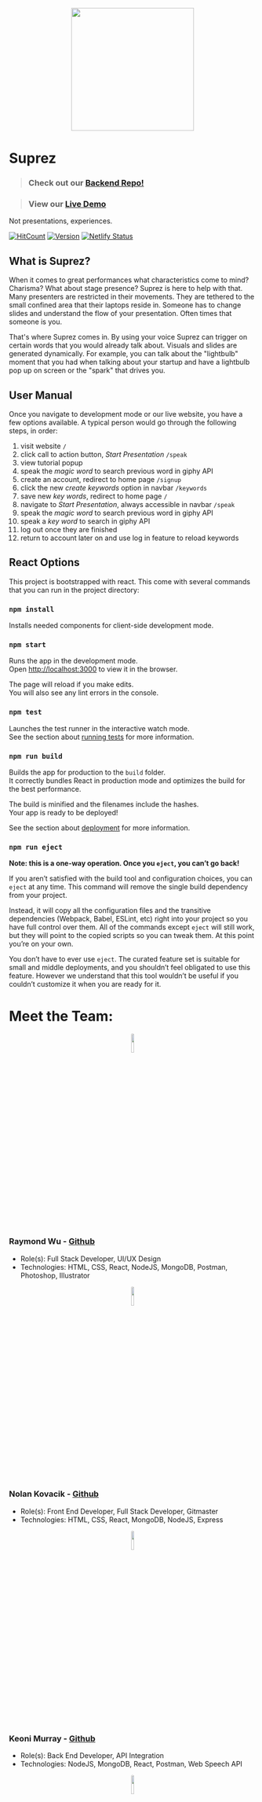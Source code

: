 <p align="center">
    <img src="https://i.imgur.com/LBj9G8k.png" width = "250" />
</p>

# Suprez
> ### Check out our [Backend Repo!](https://github.com/noltron000/SPD-1-3_suprez-backend)

> ### View our [Live Demo](https://suprez.netlify.com)
Not presentations, experiences.

[![HitCount](http://hits.dwyl.io/Suprez/https://github.com/noltron000/SPD-1-3_suprez-frontend.svg)](http://hits.dwyl.io/Suprez/https://github.com/noltron000/SPD-1-3_suprez-frontend)
[![Version](https://img.shields.io/badge/Version-1.0.0-blue.svg)](https://shields.io/#your-badge)
[![Netlify Status](https://api.netlify.com/api/v1/badges/2c3e9440-e917-4504-9d7a-a2e3f3f0ccd4/deploy-status)](https://app.netlify.com/sites/suprez/deploys)

## What is Suprez?
When it comes to great performances what characteristics come to mind? Charisma? What about stage presence? Suprez is here to help with that. Many presenters are restricted in their movements. They are tethered to the small confined area that their laptops reside in. Someone has to change slides and understand the flow of your presentation. Often times that someone is you. 

That's where Suprez comes in. By using your voice Suprez can trigger on certain words that you would already talk about. Visuals and slides are generated dynamically. For example, you can talk about the "lightbulb" moment that you had when talking about your startup and have a lightbulb pop up on screen or the "spark" that drives you.

## User Manual
Once you navigate to development mode or our live website, you have a few options available. A typical person would go through the following steps, in order:
1. visit website `/`
1. click call to action button, *Start Presentation* `/speak`
1. view tutorial popup
1. speak the *magic word* to search previous word in giphy API
1. create an account, redirect to home page `/signup`
1. click the new *create keywords* option in navbar `/keywords`
1. save new *key words*, redirect to home page `/`
1. navigate to *Start Presentation*, always accessible in navbar `/speak`
1. speak the *magic word* to search previous word in giphy API
1. speak a *key word* to search in giphy API
1. log out once they are finished
1. return to account later on and use log in feature to reload keywords

## React Options
This project is bootstrapped with react. This come with several commands that you can run in the project directory:

### `npm install`
Installs needed components for client-side development mode.

### `npm start`
Runs the app in the development mode.<br>
Open [http://localhost:3000](http://localhost:3000) to view it in the browser.

The page will reload if you make edits.<br>
You will also see any lint errors in the console.

### `npm test`
Launches the test runner in the interactive watch mode.<br>
See the section about [running tests](https://facebook.github.io/create-react-app/docs/running-tests) for more information.

### `npm run build`
Builds the app for production to the `build` folder.<br>
It correctly bundles React in production mode and optimizes the build for the best performance.

The build is minified and the filenames include the hashes.<br>
Your app is ready to be deployed!

See the section about [deployment](https://facebook.github.io/create-react-app/docs/deployment) for more information.

### `npm run eject`
**Note: this is a one-way operation. Once you `eject`, you can’t go back!**

If you aren’t satisfied with the build tool and configuration choices, you can `eject` at any time. This command will remove the single build dependency from your project.

Instead, it will copy all the configuration files and the transitive dependencies (Webpack, Babel, ESLint, etc) right into your project so you have full control over them. All of the commands except `eject` will still work, but they will point to the copied scripts so you can tweak them. At this point you’re on your own.

You don’t have to ever use `eject`. The curated feature set is suitable for small and middle deployments, and you shouldn’t feel obligated to use this feature. However we understand that this tool wouldn’t be useful if you couldn’t customize it when you are ready for it.

# Meet the Team:
<p align="center">
    <img src="https://i.imgur.com/tLDhiES.jpg" width = 10% style="border-radius:50%" />
</p>

### Raymond Wu - [Github](https://github.com/RaymondDashWu)
  - Role(s): Full Stack Developer, UI/UX Design
  - Technologies: HTML, CSS, React, NodeJS, MongoDB, Postman, Photoshop, Illustrator

<p align="center">
    <img src="https://i.imgur.com/amM5Snh.jpg" width = 10% style="border-radius:50%" />
</p>

### Nolan Kovacik - [Github](https://github.com/noltron000)
  - Role(s): Front End Developer, Full Stack Developer, Gitmaster
  - Technologies: HTML, CSS, React, MongoDB, NodeJS, Express

<p align="center">
    <img src="https://i.imgur.com/M0GZNxu.jpg" width = 10% style="border-radius:50%" />
</p>

### Keoni Murray - [Github](https://github.com/Keyology)
  - Role(s): Back End Developer, API Integration
  - Technologies: NodeJS, MongoDB, React, Postman, Web Speech API

<p align="center">
    <img src="https://i.imgur.com/lexUEaK.jpg" width = 10% style="border-radius:50%" />
</p>

### KJ Wilson - [Github](https://github.com/sadboykj)
  - Role(s): Back End Developer, Ideator
  - Technologies: NodeJS, Express, MongoDB

### Todos

 - Write MORE Tests
 - Object detection around speaker

License
----

Open Source MIT License
